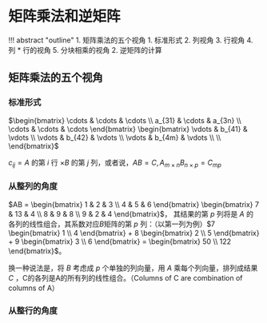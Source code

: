 # 矩阵乘法和逆矩阵

!!! abstract "outline"
    1. 矩阵乘法的五个视角
       1. 标准形式
       2. 列视角
       3. 行视角
       4. 列 * 行的视角
       5. 分块相乘的视角
    2. 逆矩阵的计算



## 矩阵乘法的五个视角


### 标准形式

$\begin{bmatrix} \cdots & \cdots & \cdots  \\ a_{31} & \cdots & a_{3n} \\ \cdots & \cdots & \cdots \end{bmatrix} \begin{bmatrix} \vdots & b_{41} & \vdots  \\ \vdots & b_{42} & \vdots \\ \vdots & b_{4m} & \vdots  \\ \\ \end{bmatrix}$ 

$c_{ij} = A$ 的第 $i$ 行 $\times B$ 的第 $j$ 列，或者说，$AB = C, A_{m\times n} B_{n \times p} = C_{mp}$


### 从整列的角度


$AB = \begin{bmatrix} 1 & 2 & 3 \\ 4  & 5 & 6 \end{bmatrix} \begin{bmatrix} 7 & 13 & 4 \\ 8 & 9 & 8 \\ 9 & 2 & 4 \end{bmatrix}$， 其结果的第 $p$ 列将是 $A$ 的各列的线性组合，其系数对应$B$矩阵的第 $p$ 列：（以第一列为例）$7 \begin{bmatrix} 1 \\ 4 \end{bmatrix} + 8 \begin{bmatrix} 2 \\ 5 \end{bmatrix} + 9 \begin{bmatrix} 3 \\ 6 \end{bmatrix} = \begin{bmatrix} 50 \\ 122 \end{bmatrix}$。

换一种说法是，将 $B$ 考虑成 $p$ 个单独的列向量，用 $A$ 乘每个列向量，排列成结果 $C$ ，C的各列是A的所有列的线性组合。（Columns of C  are combination of columns of A）


### 从整行的角度




